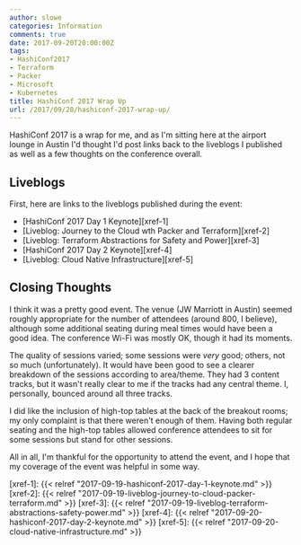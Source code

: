```yaml
---
author: slowe
categories: Information
comments: true
date: 2017-09-20T20:00:00Z
tags:
- HashiConf2017
- Terraform
- Packer
- Microsoft
- Kubernetes
title: HashiConf 2017 Wrap Up
url: /2017/09/20/hashiconf-2017-wrap-up/
---
```


HashiConf 2017 is a wrap for me, and as I'm sitting here at the airport lounge in Austin I'd thought I'd post links back to the liveblogs I published as well as a few thoughts on the conference overall.<!--more-->

## Liveblogs

First, here are links to the liveblogs published during the event:

* [HashiConf 2017 Day 1 Keynote][xref-1]
* [Liveblog: Journey to the Cloud wth Packer and Terraform][xref-2]
* [Liveblog: Terraform Abstractions for Safety and Power][xref-3]
* [HashiConf 2017 Day 2 Keynote][xref-4]
* [Liveblog: Cloud Native Infrastructure][xref-5]

## Closing Thoughts

I think it was a pretty good event. The venue (JW Marriott in Austin) seemed roughly appropriate for the number of attendees (around 800, I believe), although some additional seating during meal times would have been a good idea. The conference Wi-Fi was mostly OK, though it had its moments.

The quality of sessions varied; some sessions were _very_ good; others, not so much (unfortunately). It would have been good to see a clearer breakdown of the sessions according to area/theme. They had 3 content tracks, but it wasn't really clear to me if the tracks had any central theme. I, personally, bounced around all three tracks.

I did like the inclusion of high-top tables at the back of the breakout rooms; my only complaint is that there weren't enough of them. Having both regular seating and the high-top tables allowed conference attendees to sit for some sessions but stand for other sessions.

All in all, I'm thankful for the opportunity to attend the event, and I hope that my coverage of the event was helpful in some way.

[xref-1]: {{< relref "2017-09-19-hashiconf-2017-day-1-keynote.md" >}}
[xref-2]: {{< relref "2017-09-19-liveblog-journey-to-cloud-packer-terraform.md" >}}
[xref-3]: {{< relref "2017-09-19-liveblog-terraform-abstractions-safety-power.md" >}}
[xref-4]: {{< relref "2017-09-20-hashiconf-2017-day-2-keynote.md" >}}
[xref-5]: {{< relref "2017-09-20-cloud-native-infrastructure.md" >}}
